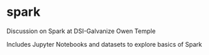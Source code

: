 # spark

Discussion on Spark at DSI-Galvanize
Owen Temple

Includes Jupyter Notebooks and datasets to explore basics of Spark
